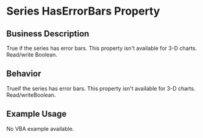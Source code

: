 # Series HasErrorBars Property

## Business Description
True if the series has error bars. This property isn't available for 3-D charts. Read/write Boolean.

## Behavior
Trueif the series has error bars. This property isn't available for 3-D charts. Read/writeBoolean.

## Example Usage
No VBA example available.